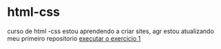 # html-css
curso de html -css
estou aprendendo a criar sites, agr estou atualizando meu primeiro repositorio
<a href="https://murilonovelli.github.io/html-css/exercicios/ex%20001/index.html">executar o exercicio 1</a>